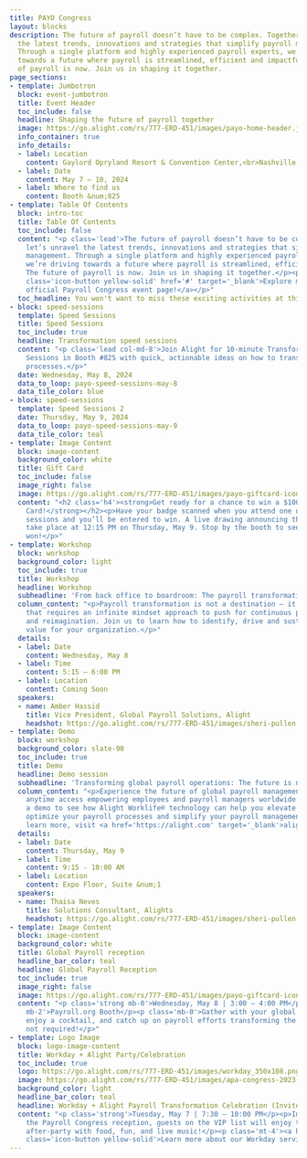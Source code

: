 ```yaml
---
title: PAYO Congress
layout: blocks
description: The future of payroll doesn’t have to be complex. Together, let’s unravel
  the latest trends, innovations and strategies that simplify payroll management.
  Through a single platform and highly experienced payroll experts, we’re driving
  towards a future where payroll is streamlined, efficient and impactful. The future
  of payroll is now. Join us in shaping it together.
page_sections:
- template: Jumbotron
  block: event-jumbotron
  title: Event Header
  toc_include: false
  headline: Shaping the future of payroll together
  image: https://go.alight.com/rs/777-ERD-451/images/payo-home-header.jpg
  info_container: true
  info_details:
  - label: Location
    content: Gaylord Opryland Resort & Convention Center,<br>Nashville, Tennessee
  - label: Date
    content: May 7 – 10, 2024
  - label: Where to find us
    content: Booth &num;825
- template: Table Of Contents
  block: intro-toc
  title: Table Of Contents
  toc_include: false
  content: "<p class='lead'>The future of payroll doesn’t have to be complex. Together,
    let’s unravel the latest trends, innovations and strategies that simplify payroll
    management. Through a single platform and highly experienced payroll experts,
    we’re driving towards a future where payroll is streamlined, efficient and impactful.
    The future of payroll is now. Join us in shaping it together.</p><p class='mt-2'><a
    class='icon-button yellow-solid' href='#' target='_blank'>Explore more at the
    official Payroll Congress event page!</a></p>"
  toc_headline: You won't want to miss these exciting activities at this year’s event!
- block: speed-sessions
  template: Speed Sessions
  title: Speed Sessions
  toc_include: true
  headline: Transformation speed sessions
  content: "<p class='lead col-md-8'>Join Alight for 10-minute Transformation Speed
    Sessions in Booth #825 with quick, actionable ideas on how to transform your payroll
    processes.</p>"
  date: Wednesday, May 8, 2024
  data_to_loop: payo-speed-sessions-may-8
  data_tile_color: blue
- block: speed-sessions
  template: Speed Sessions 2
  date: Thursday, May 9, 2024
  data_to_loop: payo-speed-sessions-may-9
  data_tile_color: teal
- template: Image Content
  block: image-content
  background_color: white
  title: Gift Card
  toc_include: false
  image_right: false
  image: https://go.alight.com/rs/777-ERD-451/images/payo-giftcard-icon.png?version=0
  content: "<h2 class='h4'><strong>Get ready for a chance to win a $100 Marriott Gift
    Card!</strong></h2><p>Have your badge scanned when you attend one of our speed
    sessions and you’ll be entered to win. A live drawing announcing the winner will
    take place at 12:15 PM on Thursday, May 9. Stop by the booth to see if you’ve
    won!</p>"
- template: Workshop
  block: workshop
  background_color: light
  toc_include: true
  title: Workshop
  headline: Workshop
  subheadline: 'From back office to boardroom: The payroll transformation impact'
  column_content: "<p>Payroll transformation is not a destination — it’s a journey
    that requires an infinite mindset approach to push for continuous process improvement
    and reimagination. Join us to learn how to identify, drive and sustain strategic
    value for your organization.</p>"
  details:
  - label: Date
    content: Wednesday, May 8
  - label: Time
    content: 5:15 – 6:00 PM
  - label: Location
    content: Coming Soon
  speakers:
  - name: Amber Hassid
    title: Vice President, Global Payroll Solutions, Alight
    headshot: https://go.alight.com/rs/777-ERD-451/images/sheri-pullen.png?version=0
- template: Demo
  block: workshop
  background_color: slate-90
  toc_include: true
  title: Demo
  headline: Demo session
  subheadline: 'Transforming global payroll operations: The future is now'
  column_content: "<p>Experience the future of global payroll management: anywhere,
    anytime access empowering employees and payroll managers worldwide. Join us for
    a demo to see how Alight Worklife® technology can help you elevate productivity,
    optimize your payroll processes and simplify your payroll management.</p><p>To
    learn more, visit <a href='https://alight.com' target='_blank'>alight.com</a></p>"
  details:
  - label: Date
    content: Thursday, May 9
  - label: Time
    content: 9:15 - 10:00 AM
  - label: Location
    content: Expo Floor, Suite &num;1
  speakers:
  - name: Thaisa Neves
    title: Solutions Consultant, Alights
    headshot: https://go.alight.com/rs/777-ERD-451/images/sheri-pullen.png?version=0
- template: Image Content
  block: image-content
  background_color: white
  title: Global Payroll reception
  headline_bar_color: teal
  headline: Global Payroll Reception
  toc_include: true
  image_right: false
  image: https://go.alight.com/rs/777-ERD-451/images/payo-giftcard-icon.png?version=0
  content: "<p class='strong mb-0'>Wednesday, May 8 | 3:00 – 4:00 PM</p><p class='strong
    mb-2'>Payroll.org Booth</p><p class='mb-0'>Gather with your global payroll community,
    enjoy a cocktail, and catch up on payroll efforts transforming the industry. Registration
    not required!</p>"
- template: Logo Image
  block: logo-image-content
  title: Workday + Alight Party/Celebration
  toc_include: true
  logo: https://go.alight.com/rs/777-ERD-451/images/workday_350x108.png?version=0
  image: https://go.alight.com/rs/777-ERD-451/images/apa-congress-2023-workday-party.jpg
  background_color: light
  headline_bar_color: teal
  headline: Workday + Alight Payroll Transformation Celebration (Invite Only)
  content: "<p class='strong'>Tuesday, May 7 | 7:30 – 10:00 PM</p><p>Immediately following
    the Payroll Congress reception, guests on the VIP list will enjoy this exclusive
    after-party with food, fun, and live music!</p><p class='mt-4'><a href='#' target='_blank'
    class='icon-button yellow-solid'>Learn more about our Workday services</a></p>"
---
```


